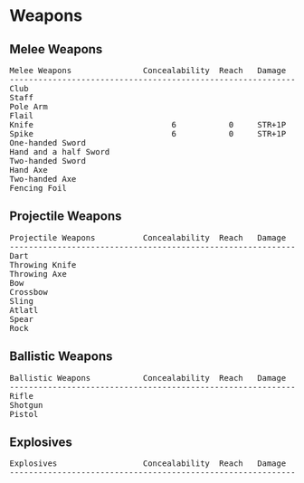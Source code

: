 # Weapons #
## Melee Weapons ##
<pre>
Melee Weapons				Concealability	Reach	Damage	Weight	Cost
------------------------------------------------------------------------
Club
Staff
Pole Arm
Flail
Knife							  6			  0		STR+1P	 .75	 20S
Spike							  6			  0		STR+1P	 .50	  -
One-handed Sword
Hand and a half Sword
Two-handed Sword
Hand Axe
Two-handed Axe
Fencing Foil
</pre>

## Projectile Weapons ##
<pre>
Projectile Weapons			Concealability	Reach	Damage	Weight	Cost
------------------------------------------------------------------------
Dart
Throwing Knife
Throwing Axe
Bow
Crossbow
Sling
Atlatl
Spear
Rock
</pre>

## Ballistic Weapons ##
<pre>
Ballistic Weapons			Concealability	Reach	Damage	Weight	Cost
------------------------------------------------------------------------
Rifle
Shotgun
Pistol
</pre>

## Explosives ##
<pre>
Explosives					Concealability	Reach	Damage	Weight	Cost
------------------------------------------------------------------------
</pre>